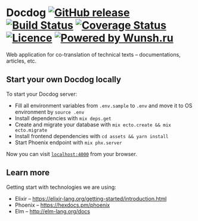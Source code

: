 # Docdog [![GitHub release](https://img.shields.io/github/release/wunsh/docdog-engine/all.svg?style=flat-square&label=docdog)](https://docdog.io) [![Build Status](https://img.shields.io/travis/wunsh/docdog-engine/master.svg?style=flat-square)](https://travis-ci.org/wunsh/docdog-engine) [![Coverage Status](https://img.shields.io/coveralls/github/wunsh/docdog-engine/master.svg?style=flat-square)](https://coveralls.io/github/wunsh/docdog-engine?branch=master) [![Licence](https://img.shields.io/github/license/wunsh/docdog-engine.svg?style=flat-square&maxAge=604800)]() [![Powered by Wunsh.ru](https://img.shields.io/badge/powered-WUNSH-yellow.svg?colorB=f3b700&style=flat-square&maxAge=2592000)](https://wunsh.ru)

Web application for co-translation of technical texts – documentations, articles, etc.

## Start your own Docdog locally

To start your Docdog server:

* Fill all environment variables from `.env.sample` to `.env` and move it to OS environment by `source .env`
* Install dependencies with `mix deps.get`
* Create and migrate your database with `mix ecto.create && mix ecto.migrate`
* Install frontend dependencies with `cd assets && yarn install`
* Start Phoenix endpoint with `mix phx.server`

Now you can visit [`localhost:4000`](http://localhost:4000) from your browser.


## Learn more

Getting start with technologies we are using:

* Elixir – https://elixir-lang.org/getting-started/introduction.html
* Phoenix – https://hexdocs.pm/phoenix
* Elm – http://elm-lang.org/docs
